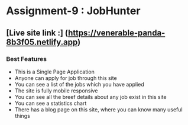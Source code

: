 # Assignment-9 : JobHunter #

## [Live site link :] (https://venerable-panda-8b3f05.netlify.app) ##

### Best Features ###
* This is a Single Page Application
* Anyone can apply for job through this site
* You can see a list of the jobs which you have applied
* The site is fully mobile responsive
* You can see all the breef details about any job exist in this site
* You can see a statistics chart 
* There has a blog page on this site, where you can know many useful things

